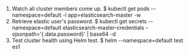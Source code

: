 
1. Watch all cluster members come up.
  $ kubectl get pods --namespace=default -l app=elasticsearch-master -w
2. Retrieve elastic user's password.
  $ kubectl get secrets --namespace=default elasticsearch-master-credentials -ojsonpath='{.data.password}' | base64 -d
3. Test cluster health using Helm test.
  $ helm --namespace=default test es1